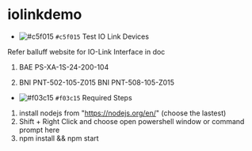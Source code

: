 # iolinkdemo

- ![#c5f015](https://placehold.it/15/c5f015/000000?text=+) `#c5f015`
Test IO Link Devices

Refer balluff website for IO-Link Interface in doc

1. BAE PS-XA-1S-24-200-104

2. BNI PNT-502-105-Z015
   BNI PNT-508-105-Z015 
   

- ![#f03c15](https://placehold.it/15/f03c15/000000?text=+) `#f03c15`
Required Steps

1. install nodejs from "https://nodejs.org/en/" (choose the lastest)
2. Shift + Right Click and choose open powershell window or command prompt here
3. npm install && npm start
